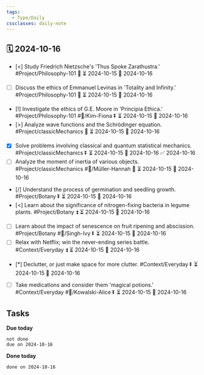 ```yaml
---
tags:
  - Type/Daily
cssclasses: daily-note
---
```


## 🗓️ 2024-10-16

- [<] Study Friedrich Nietzsche's 'Thus Spoke Zarathustra.' #Project/Philosophy-101 🔼 ⏳ 2024-10-15 📅 2024-10-16
- [ ] Discuss the ethics of Emmanuel Levinas in 'Totality and Infinity.' #Project/Philosophy-101 🔼 ⏳ 2024-10-15 📅 2024-10-16
- [!] Investigate the ethics of G.E. Moore in 'Principia Ethica.' #Project/Philosophy-101 #👤/Kim-Fiona ⏬ ⏳ 2024-10-15 📅 2024-10-16
- [>] Analyze wave functions and the Schrödinger equation. #Project/classicMechanics 🔽 ⏳ 2024-10-15 📅 2024-10-16
- [x] Solve problems involving classical and quantum statistical mechanics. #Project/classicMechanics ⏬ ⏳ 2024-10-15 📅 2024-10-16 ✅ 2024-10-16
- [ ] Analyze the moment of inertia of various objects. #Project/classicMechanics #👤/Müller-Hannah 🔺 ⏳ 2024-10-15 📅 2024-10-16
- [/] Understand the process of germination and seedling growth. #Project/Botany ⏬ ⏳ 2024-10-15 📅 2024-10-16
- [<] Learn about the significance of nitrogen-fixing bacteria in legume plants. #Project/Botany ⏫ ⏳ 2024-10-15 📅 2024-10-16
- [ ] Learn about the impact of senescence on fruit ripening and abscission. #Project/Botany #👤/Singh-Ivy ⏬ ⏳ 2024-10-15 📅 2024-10-16
- [ ] Relax with Netflix; win the never-ending series battle. #Context/Everyday ⏫ ⏳ 2024-10-15 📅 2024-10-16
- [*] Declutter, or just make space for more clutter. #Context/Everyday ⏬ ⏳ 2024-10-15 📅 2024-10-16
- [ ] Take medications and consider them 'magical potions.' #Context/Everyday #👤/Kowalski-Alice ⏬ ⏳ 2024-10-15 📅 2024-10-16

## Tasks

**Due today**

```tasks
not done
due on 2024-10-16
```

**Done today**

```tasks
done on 2024-10-16
```
            